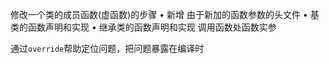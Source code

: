 修改一个类的成员函数(虚函数)的步骤
	• 新增 由于新加的函数参数的头文件
	• 基类的函数声明和实现
	• 继承类的函数声明和实现
调用函数处函数实参

通过`override`帮助定位问题，把问题暴露在编译时